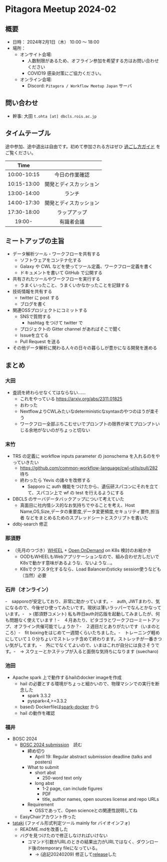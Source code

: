 # Pitagora Meetup 2024-02

## 概要

- 日時： 2024年2月1日（木） 10:00 〜 18:00
- 場所：
  - オンサイト会場:
    - 人数制限があるため、オフライン参加を希望する方はお問い合わせください
    - COVID19 感染対策にご協力ください。
  - オンライン会場:
    - Discord: `Pitagora / Workflow Meetup Japan` サーバ

## 問い合わせ

- 幹事: 大田 `t.ohta [at] dbcls.rois.ac.jp`

## タイムテーブル

途中参加、途中退出は自由です。初めて参加される方はぜひ [過ごし方ガイド](/events/meetup/whatis) をご覧ください。

|    Time     |                        |
| :---------: | :--------------------: |
| 10:00-10:15 |     今日の作業確認     |
| 10:15-13:00 | 開発とディスカッション |
| 13:00-14:00 |         ランチ         |
| 14:00-17:30 | 開発とディスカッション |
| 17:30-18:00 |      ラップアップ      |
|   19:00-    |       有識者会議       |

## ミートアップの主旨

- データ解析ツール・ワークフローを共有する
  - ソフトウェアをコンテナ化する
  - Galaxy や CWL などを使ってツール定義、ワークフロー定義を書く
  - ドキュメントを書いて GitHub で公開する
- 共有されたツールやワークフローを実行する
  - うまくいったこと、うまくいかなかったことを記録する
- 技術情報を共有する
  - twitter に post する
  - ブログを書く
- 関連OSSプロジェクトにコミットする
  - SNSで質問する
    - hashtag をつけて twitter で
  - プロジェクトの Gitter channel があればそこで聞く
  - Issueを立てる
  - Pull Request を送る
- その他データ解析に関わる人々の日々の暮らしが豊かになる開発を進める

## まとめ

### 大田

- 査読を終わらせなくてはならない……
  - これをやっている https://arxiv.org/abs/2311.01825
  - おわった
  - NextflowよりCWLみたいなdeterministicなsyntaxのやつのほうが楽そう
  - ワークフロー全部ぶちこむせいでプロンプトの限界が来てプロンプトいじる余地がないのがちょっと切ない

### 末竹

- TRS の定義に workflow inputs parameter の jsonschema を入れるのをやっていきたい
  - https://github.com/common-workflow-language/cwl-utils/pull/282 待ち
  - 終わったら Yevis の諸々を改修する
    - Sapporo に auth 機能をつけたから、遺伝研スパコンにそれを立てて、スパコン上で wf の test を行えるようにする
- DBCLS のサーバデータバックアップについて考えていた
  - 真面目に社内情シス的なお気持ちでやることを考え、Host Name,OS,Size,データの重要度,データ変更頻度,セキュリティ要件,担当者 などをまとめるためのスプレッドシートとスクリプトを書いた
- ddbj-search 修正

### 那須野

- （先月のつづき）[WHEEL](https://github.com/RIKEN-RCCS/WHEEL) + [Open OnDemand](https://openondemand.org/) on K8s 検討のお絵かき
  - OODもWHEELもWebアプリケーションなので、組み合わせ方しだいでK8sで動かす意味があるような、ないような…。
  - K8sでクラスタ化するなら、Load Balancerのsticky session使うなども（当然）必要

### 石井（オンライン）

-　sapporoが安定しており、非常に助かっています。-　auth, JWTまわり、気になるので、今後ぜひ使ってみたいです。現状は薄いラッパーでなんとかなっています。-　> (那須野コメント) 私も昨日auth対応版を起動してみましたが、何も問題なく使えています！-　４月あたり、ピタゴラとワークフローミートアップ、オフライン共催可能でしょうか？-　２週目だとありがたいです（いまのところ）-　fit boxingをはじめて一週間くらいたちました。-　トレーニング軽めにしていて１０分ちょいでストレッチ含めて終わります。ストレッチが一番きつい気がしてます。-　外にでなくてよいので、いまはこれが自分には良さそうです。-　-> スウェーとかステップが入ると面倒な気持ちになります (suecharo)

### 池田

- Apache spark 上で動作するhailのdocker imageを作成
  - hail の必要とする環境がちょっと細かいので、物理マシンでの実行を断念した
    - spark 3.3.2
    - pyspark<4,>=3.3.2
  - baseの Dockerfileは[spark-docker](https://github.com/apache/spark-docker) から
  - hail の動作を確認

### 福井

- BOSC 2024
  - [BOSC 2024 submission](https://www.open-bio.org/events/bosc-2024/submit/)　読む
    - 締め切り
      - April 19: Regular abstract submission deadline (talks and posters)
    - What to submit
      - short abst
        - 250-word text only
      - long abst
        - 1-2 page, can include figures
        - PDF
        - title, author names, open sources license and repo URLs
    - Requirement
      - OSSであって、Open scienceとの関連性説明してね
  - EasyChairアカウント作った
- [tataki](https://github.com/sapporo-wes/tataki) (ファイル形式判定ツール mainly for バイオインフォ)
  - README.mdを改善した
  - バグを見つけたので修正しなければいけない
    - コマンド引数がURLのときの結果出力がURLではなく、ダウンロード後のtemporary fileになっている。
      - -> (追記20240209) 修正して[release](https://github.com/sapporo-wes/tataki/releases/tag/v0.2.2)した
